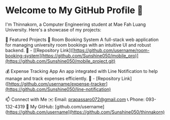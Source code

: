 # Welcome to My GitHub Profile 👋
I'm Thinnakorn, a Computer Engineering student at Mae Fah Luang University. Here's a showcase of my projects:

🌟 Featured Projects
📅 Room Booking System
A full-stack web application for managing university room bookings with an intuitive UI and robust backend.
🔗 - [[Repository Link]([https://github.com/username/room-booking-system](https://github.com/Sunshine050/mobile_pro)](https://github.com/Sunshine050/mobile_project.git)

💰 Expense Tracking App
An app integrated with Line Notification to help manage and track expenses efficiently.
🔗 - [Repository Link]([https://github.com/username/expense-tracker](https://github.com/Sunshine050/line-notification)

📫 Connect with Me
✉️ Email: prapassaro072@gmail.com
📞 Phone: 093-132-4319
🔗 My GitHub: [github.com/username](https://github.com/username](https://github.com/Sunshine050/thinnakorn)
